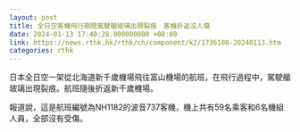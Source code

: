 ```yaml
---
layout: post
title: 全日空客機飛行期間駕駛艙玻璃出現裂痕　客機折返沒人傷
date: 2024-01-13 17:40:28.000000000 +08:00
link: https://news.rthk.hk/rthk/ch/component/k2/1736108-20240113.htm
categories: rthk
---
```


日本全日空一架從北海道新千歲機場飛往富山機場的航班，在飛行過程中，駕駛艙玻璃出現裂痕。航班隨後折返新千歲機場。

報道說，這是航班編號為NH1182的波音737客機，機上共有59名乘客和6名機組人員，全部沒有受傷。
